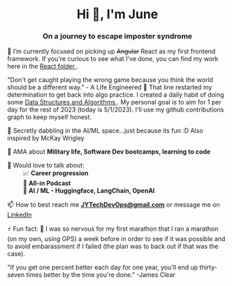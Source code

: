 <h1 align="center">Hi 👋, I'm June</h1>
<h3 align="center">On a journey to escape imposter syndrome</h3>

🔭 I’m currently focused on picking up ~~Angular~~ React as my first frontend framework. If you're curious to see what I've done, you can find my work here in the <a href= "https://github.com/JuneSYi/React"> React folder </a>.

"Don't get caught playing the wrong game because you think the world should be a different way." - A Life Engineered
🔭 That line restarted my determination to get back into algo practice. I created a daily habit of doing some <a href= "https://github.com/JuneSYi/DataStructuresAndAlgorithms"> Data Structures and Algorithms </a>. My personal goal is to aim for 1 per day for the rest of 2023 (today is 5/1/2023). I'll use my github contributions graph to keep myself honest.

🔭 Secretly dabbling in the AI/ML space...just because its fun :D Also inspired by McKay Wrigley

💬 AMA about **Military life, Software Dev bootcamps, learning to code**

💬 Would love to talk about:
<br> &emsp; &emsp; :chart_with_upwards_trend: **Career progression**
<br> &emsp; &emsp; :game_die: **All-in Podcast**
<br> &emsp; &emsp; :rocket: **AI / ML - Huggingface, LangChain, OpenAI**

📫 How to best reach me **JYTechDevOps@gmail.com** or message me on <a href="https://www.linkedin.com/in/junesyi"> LinkedIn </a>

⚡ Fun fact: :runner: I was so nervous for my first marathon that I ran a marathon (on my own, using GPS) a week before in order to see if it was possible and to avoid embarassment if I failed (the plan was to back out if that was the case).

"If you get one percent better each day for one year, you'll end up thirty-seven times better by the time you're done." -James Clear
